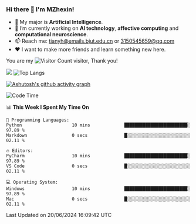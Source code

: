 ### Hi there 👋 I'm MZhexin!

- 💬 My major is **Artificial Intelligence**.
- 🔭 I’m currently working on **AI technology**, **affective computing** and **computational neuroscience**.
- 📫 Reach me: <tianyh@emails.bjut.edu.cn> or <3150545659@qq.com>
- :heart: I want to make more friends and learn something new here.

You are my ![Visitor Count](https://profile-counter.glitch.me/MZhexin/count.svg) visitor, Thank you!

 ![](https://github-readme-stats.vercel.app/api?username=MZhexin&show_icons=true&theme=transparent) ![Top Langs](https://github-readme-stats.vercel.app/api/top-langs/?username=MZhexin&layout=compact&theme=tokyonight) 

[![Ashutosh's github activity graph](https://github-readme-activity-graph.vercel.app/graph?username=MZhexin)](https://github.com/ashutosh00710/github-readme-activity-graph)



<!--START_SECTION:waka-->
![Code Time](http://img.shields.io/badge/Code%20Time-280%20hrs%209%20mins-blue)

📊 **This Week I Spent My Time On** 

```text
💬 Programming Languages: 
Python                   10 mins             ████████████████████████░   97.89 % 
Markdown                 0 secs              █░░░░░░░░░░░░░░░░░░░░░░░░   02.11 % 

🔥 Editors: 
PyCharm                  10 mins             ████████████████████████░   97.89 % 
VS Code                  0 secs              █░░░░░░░░░░░░░░░░░░░░░░░░   02.11 % 

💻 Operating System: 
Windows                  10 mins             ████████████████████████░   97.89 % 
Mac                      0 secs              █░░░░░░░░░░░░░░░░░░░░░░░░   02.11 % 
```


 Last Updated on 20/06/2024 16:09:42 UTC
<!--END_SECTION:waka-->


